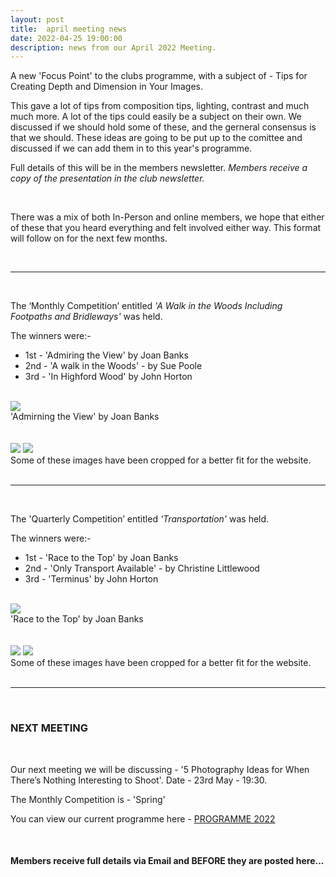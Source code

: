```yaml
---
layout: post
title:  april meeting news
date: 2022-04-25 19:00:00
description: news from our April 2022 Meeting.
---
```


A new 'Focus Point' to the clubs programme, with a subject of - Tips for Creating Depth and Dimension in Your Images.

This gave a lot of tips from composition tips, lighting, contrast and much much more. A lot of the tips could easily be a subject on their own. We discussed if we should hold some of these, and the gerneral consensus is that we should. These ideas are going to be put up to the comittee and discussed if we can add them in to this year's programme.

Full details of this will be in the members newsletter.
*Members receive a copy of the presentation in the club newsletter.*

<br>

There was a mix of both In-Person and online members, we hope that either of these that you heard everything and felt involved either way. This format will follow on for the next few months.

<br>

<hr>

<br>

The ‘Monthly Competition’ entitled *'A Walk in the Woods Including Footpaths and Bridleways'* was held.

The winners were:-

<ul>
	<li>1st - &#39;Admiring the View&#39; by Joan Banks</li>
	<li>2nd - &#39;A walk in the Woods&#39; - by Sue Poole</li>
	<li>3rd - &#39;In Highford Wood&#39; by John Horton</li>
</ul>

<br>

<div class="img_row">
	<img class="col three" src="{{ site.baseurl }}/assets/img/AprilMonthly22/01 - Admiring the view.jpg">
</div>
<div class="col three caption">
	&#39;Admirning the View&#39; by Joan Banks
</div>

<br>
<br>

<div class="img_row">
	<img class="col two" src="{{ site.baseurl }}/assets/img/AprilMonthly22/13 - A walk in the woods.jpg">
	<img class="col one" src="{{ site.baseurl }}/assets/img/AprilMonthly22/10 - In Higford Woods.jpg">
</div>
<!-- <div class="img_row_sm">
	<img class="col three" src="{{ site.baseurl }}/assets/img/May21_Monthly/16 - Tree Lines.jpg">
</div> -->

<div class="col three caption">
	Some of these images have been cropped for a better fit for the website.
</div>

<br>

<hr>

<br>

The 'Quarterly Competition’ entitled *'Transportation'* was held.

The winners were:-

<ul>
	<li>1st - &#39;Race to the Top&#39; by Joan Banks</li>
	<li>2nd - &#39;Only Transport Available&#39; - by Christine Littlewood</li>
	<li>3rd - &#39;Terminus&#39; by John Horton</li>
</ul>

<br>

<div class="img_row">
	<img class="col three" src="{{ site.baseurl }}/assets/img/AprilQuarterly22/04 - Race to the top.jpg">
</div>
<div class="col three caption">
	&#39;Race to the Top&#39; by Joan Banks
</div>

<br>
<br>

<div class="img_row">
	<img class="col two" src="{{ site.baseurl }}/assets/img/AprilQuarterly22/03 - Only transport available.jpg">
	<img class="col one" src="{{ site.baseurl }}/assets/img/AprilQuarterly22/05 - Terminus.jpg">
</div>
<!-- <div class="img_row_sm">
	<img class="col three" src="{{ site.baseurl }}/assets/img/May21_Monthly/16 - Tree Lines.jpg">
</div> -->

<div class="col three caption">
	Some of these images have been cropped for a better fit for the website.
</div>

<br>

<hr>

<br>




### NEXT MEETING
<br>

Our next meeting we will be discussing - '5 Photography Ideas for When There’s Nothing Interesting to Shoot'.
Date - 23rd May - 19:30.

The Monthly Competition is - 'Spring'
<!-- The Quarterly Competition is - 'Transportation' -->


You can view our current programme here - <a href="{{ site.baseurl }}/programme/2020-12-16-Forward-Programme-2022">PROGRAMME 2022</a>

<br>

#### Members receive full details via Email and BEFORE they are posted here...